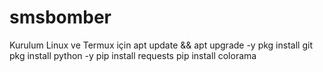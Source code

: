 # smsbomber
Kurulum Linux ve Termux için 
apt update && apt upgrade -y
pkg install git 
pkg install python -y
pip install requests 
pip install colorama
